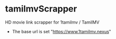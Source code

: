 # tamilmvScrapper
HD movie link scrapper for 1tamilmv / TamilMV

- The base url is set "https://www.1tamilmv.nexus"
